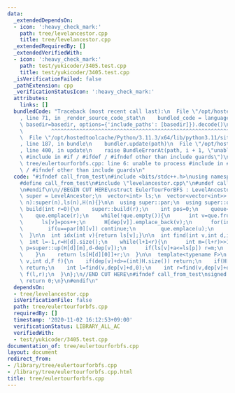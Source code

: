 ```yaml
---
data:
  _extendedDependsOn:
  - icon: ':heavy_check_mark:'
    path: tree/levelancestor.cpp
    title: tree/levelancestor.cpp
  _extendedRequiredBy: []
  _extendedVerifiedWith:
  - icon: ':heavy_check_mark:'
    path: test/yukicoder/3405.test.cpp
    title: test/yukicoder/3405.test.cpp
  _isVerificationFailed: false
  _pathExtension: cpp
  _verificationStatusIcon: ':heavy_check_mark:'
  attributes:
    links: []
  bundledCode: "Traceback (most recent call last):\n  File \"/opt/hostedtoolcache/Python/3.11.3/x64/lib/python3.11/site-packages/onlinejudge_verify/documentation/build.py\"\
    , line 71, in _render_source_code_stat\n    bundled_code = language.bundle(stat.path,\
    \ basedir=basedir, options={'include_paths': [basedir]}).decode()\n          \
    \         ^^^^^^^^^^^^^^^^^^^^^^^^^^^^^^^^^^^^^^^^^^^^^^^^^^^^^^^^^^^^^^^^^^^^^^^^^^^^^^^^^\n\
    \  File \"/opt/hostedtoolcache/Python/3.11.3/x64/lib/python3.11/site-packages/onlinejudge_verify/languages/cplusplus.py\"\
    , line 187, in bundle\n    bundler.update(path)\n  File \"/opt/hostedtoolcache/Python/3.11.3/x64/lib/python3.11/site-packages/onlinejudge_verify/languages/cplusplus_bundle.py\"\
    , line 400, in update\n    raise BundleErrorAt(path, i + 1, \"unable to process\
    \ #include in #if / #ifdef / #ifndef other than include guards\")\nonlinejudge_verify.languages.cplusplus_bundle.BundleErrorAt:\
    \ tree/eulertourforbfs.cpp: line 6: unable to process #include in #if / #ifdef\
    \ / #ifndef other than include guards\n"
  code: "#ifndef call_from_test\n#include <bits/stdc++.h>\nusing namespace std;\n\n\
    #define call_from_test\n#include \"levelancestor.cpp\"\n#undef call_from_test\n\
    \n#endif\n\n//BEGIN CUT HERE\nstruct EulerTourForBFS : LevelAncestor{\n  using\
    \ super = LevelAncestor;\n  vector<int> ls;\n  vector<vector<int>> H;\n  EulerTourForBFS(int\
    \ n):super(n),ls(n),H(n){}\n\n  using super::par;\n  using super::dep;\n  void\
    \ build(int r=0){\n    super::build(r);\n    int pos=0;\n    queue<int> que;\n\
    \    que.emplace(r);\n    while(!que.empty()){\n      int v=que.front();que.pop();\n\
    \      ls[v]=pos++;\n      H[dep[v]].emplace_back(v);\n      for(int u:super::G[v]){\n\
    \        if(u==par[0][v]) continue;\n        que.emplace(u);\n      }\n    }\n\
    \  }\n\n  int idx(int v){return ls[v];}\n\n  int find(int v,int d,int a){\n  \
    \  int l=-1,r=H[d].size();\n    while(l+1<r){\n      int m=(l+r)>>1;\n      int\
    \ p=super::up(H[d][m],d-dep[v]);\n      if(ls[v]+a<=ls[p]) r=m;\n      else l=m;\n\
    \    }\n    return ls[H[d][0]]+r;\n  }\n\n  template<typename F>\n  void exec(int\
    \ v,int d,F f){\n    if(dep[v]+d>=(int)H.size()) return;\n    if(H[dep[v]+d].empty())\
    \ return;\n    int l=find(v,dep[v]+d,0);\n    int r=find(v,dep[v]+d,1);\n    if(l<r)\
    \ f(l,r);\n  }\n};\n//END CUT HERE\n#ifndef call_from_test\nsigned main(){\n \
    \ return 0;\n}\n#endif\n"
  dependsOn:
  - tree/levelancestor.cpp
  isVerificationFile: false
  path: tree/eulertourforbfs.cpp
  requiredBy: []
  timestamp: '2020-11-02 16:12:53+09:00'
  verificationStatus: LIBRARY_ALL_AC
  verifiedWith:
  - test/yukicoder/3405.test.cpp
documentation_of: tree/eulertourforbfs.cpp
layout: document
redirect_from:
- /library/tree/eulertourforbfs.cpp
- /library/tree/eulertourforbfs.cpp.html
title: tree/eulertourforbfs.cpp
---
```

